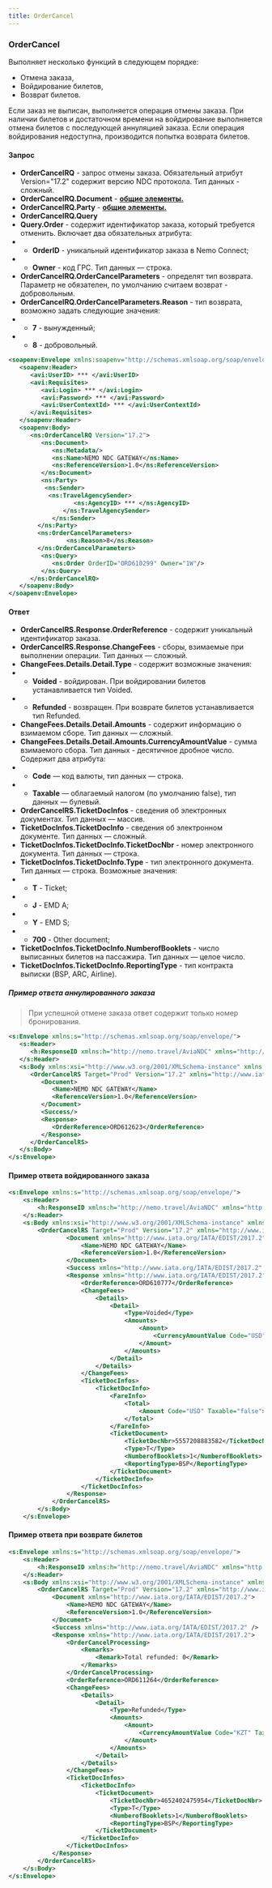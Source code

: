 ```yaml
---
title: OrderCancel
---
```


### OrderCancel
Выполняет несколько функций в следующем порядке:
-	Отмена заказа,
-	Войдирование билетов,
-	Возврат билетов.

Если заказ не выписан, выполняется операция отмены заказа. При наличии билетов и достаточном времени на войдирование выполняется отмена билетов с последующей аннуляцией заказа. Если операция войдирования недоступна, производится попытка возврата билетов.

#### Запрос
-	**OrderCancelRQ** - запрос отмены заказа. Обязательный атрибут Version="17.2" содержит версию NDC протокола. Тип данных - сложный.
-	**OrderCancelRQ.Document** - **[общие элементы.](/ndc/ndc_element)**
-	**OrderCancelRQ.Party** - **[общие элементы.](/ndc/ndc_element)**
-	**OrderCancelRQ.Query** 
-	**Query.Order** - содержит идентификатор заказа, который требуется отменить. Включает два обязательных атрибута:
-	-	**OrderID** - уникальный идентификатор заказа в Nemo Connect;
-	-	**Owner** - код ГРС. Тип данных — строка.
-	**OrderCancelRQ.OrderCancelParameters** - определят тип возврата. Параметр не обязателен, по умолчанию считаем возврат - добровольным.
-	**OrderCancelRQ.OrderCancelParameters.Reason** - тип возврата, возможно задать следующие значения:
-	-	**7** - вынужденный;
-	-	**8** - добровольный. 
```xml
<soapenv:Envelope xmlns:soapenv="http://schemas.xmlsoap.org/soap/envelope/" xmlns:avi="http://nemo.travel/AviaNDC" xmlns:ns="http://www.iata.org/IATA/EDIST/2017.2">
   <soapenv:Header>
      <avi:UserID> *** </avi:UserID>
      <avi:Requisites>
         <avi:Login> *** </avi:Login>
         <avi:Password> *** </avi:Password>
         <avi:UserContextId> *** </avi:UserContextId>
      </avi:Requisites>
   </soapenv:Header>
   <soapenv:Body>
      <ns:OrderCancelRQ Version="17.2">
         <ns:Document>
            <ns:Metadata/>
            <ns:Name>NEMO NDC GATEWAY</ns:Name>
            <ns:ReferenceVersion>1.0</ns:ReferenceVersion>
         </ns:Document>
         <ns:Party>
          <ns:Sender>
           <ns:TravelAgencySender>
                  <ns:AgencyID> *** </ns:AgencyID>
               </ns:TravelAgencySender>            
            </ns:Sender>
        </ns:Party>
        <ns:OrderCancelParameters>
        		<ns:Reason>8</ns:Reason>
        </ns:OrderCancelParameters>
         <ns:Query>
            <ns:Order OrderID="ORD610299" Owner="1W"/>
         </ns:Query>
      </ns:OrderCancelRQ>
   </soapenv:Body>
</soapenv:Envelope>
```
#### Ответ

-	**OrderCancelRS.Response.OrderReference** - содержит уникальный идентификатор заказа.
-	**OrderCancelRS.Response.ChangeFees** - сборы, взимаемые при выполнении операции. Тип данных — сложный.
-	**ChangeFees.Details.Detail.Type** - содержит возможные значения:
-	- **Voided** - войдирован. При войдировании билетов устанавливается тип Voided.
-	- **Refunded** - возвращен. При возврате билетов устанавливается тип Refunded.
-	**ChangeFees.Details.Detail.Amounts** - содержит информацию о взимаемом сборе. Тип данных — сложный.
-	**ChangeFees.Details.Detail.Amounts.CurrencyAmountValue** - сумма взимаемого сбора. Тип данных - десятичное дробное число. Содержит два атрибута: 
-	- **Code** — код валюты, тип данных — строка.
-	- **Taxable** — облагаемый налогом (по умолчанию false), тип данных — булевый.
-	**OrderCancelRS.TicketDocInfos** - сведения об электронных документах. Тип данных — массив.
-	**TicketDocInfos.TicketDocInfo** - сведения об электронном документе. Тип данных — сложный.
-	**TicketDocInfos.TicketDocInfo.TicketDocNbr** - номер электронного документа. Тип данных — строка.
-	**TicketDocInfos.TicketDocInfo.Type** - тип электронного документа. Тип данных — строка. Возможные значения:
-	- **T** - Ticket;
-	- **J** - EMD A;
-	- **Y** - EMD S;
-	- **700** - Other document;
-	**TicketDocInfos.TicketDocInfo.NumberofBooklets** - число выписанных билетов на пассажира. Тип данных — целое число.
-	**TicketDocInfos.TicketDocInfo.ReportingType** - тип контракта выписки (BSP, ARC, Airline).

##### Пример ответа аннулированного заказа

>  При успешной отмене заказа ответ содержит только номер бронирования.

```xml
<s:Envelope xmlns:s="http://schemas.xmlsoap.org/soap/envelope/">
   <s:Header>
      <h:ResponseID xmlns:h="http://nemo.travel/AviaNDC" xmlns="http://nemo.travel/AviaNDC">144227053</h:ResponseID>
   </s:Header>
   <s:Body xmlns:xsi="http://www.w3.org/2001/XMLSchema-instance" xmlns:xsd="http://www.w3.org/2001/XMLSchema">
      <OrderCancelRS Target="Prod" Version="17.2" xmlns="http://www.iata.org/IATA/EDIST/2017.2">
         <Document>
            <Name>NEMO NDC GATEWAY</Name>
            <ReferenceVersion>1.0</ReferenceVersion>
         </Document>
         <Success/>
         <Response>
            <OrderReference>ORD612623</OrderReference>
         </Response>
      </OrderCancelRS>
   </s:Body>
</s:Envelope>
```
#### Пример ответа войдированного заказа

```xml
<s:Envelope xmlns:s="http://schemas.xmlsoap.org/soap/envelope/">
	<s:Header>
		<h:ResponseID xmlns:h="http://nemo.travel/AviaNDC" xmlns="http://nemo.travel/AviaNDC">144227098</h:ResponseID>
	</s:Header>
	<s:Body xmlns:xsi="http://www.w3.org/2001/XMLSchema-instance" xmlns:xsd="http://www.w3.org/2001/XMLSchema">
		<OrderCancelRS Target="Prod" Version="17.2" xmlns="http://www.iata.org/IATA/EDIST/2017.2">
				<Document xmlns="http://www.iata.org/IATA/EDIST/2017.2">
					<Name>NEMO NDC GATEWAY</Name>
					<ReferenceVersion>1.0</ReferenceVersion>
				</Document>
				<Success xmlns="http://www.iata.org/IATA/EDIST/2017.2" />
				<Response xmlns="http://www.iata.org/IATA/EDIST/2017.2">
					<OrderReference>ORD610777</OrderReference>
					<ChangeFees>
						<Details>
							<Detail>
								<Type>Voided</Type>
								<Amounts>
									<Amount>
										<CurrencyAmountValue Code="USD" Taxable="false">0.0</CurrencyAmountValue>
									</Amount>
								</Amounts>
							</Detail>
						</Details>
					</ChangeFees>
					<TicketDocInfos>
						<TicketDocInfo>
							<FareInfo>
								<Total>
									<Amount Code="USD" Taxable="false">336.4</Amount>
								</Total>
							</FareInfo>
							<TicketDocument>
								<TicketDocNbr>5557208883582</TicketDocNbr>
								<Type>T</Type>
								<NumberofBooklets>1</NumberofBooklets>
								<ReportingType>BSP</ReportingType>
							</TicketDocument>
						</TicketDocInfo>
					</TicketDocInfos>
				</Response>
			</OrderCancelRS>
		</s:Body>
	</s:Envelope>
```
#### Пример ответа при возврате билетов

```xml
<s:Envelope xmlns:s="http://schemas.xmlsoap.org/soap/envelope/">
	<s:Header>
		<h:ResponseID xmlns:h="http://nemo.travel/AviaNDC" xmlns="http://nemo.travel/AviaNDC">144212553</h:ResponseID>
	</s:Header>
	<s:Body xmlns:xsi="http://www.w3.org/2001/XMLSchema-instance" xmlns:xsd="http://www.w3.org/2001/XMLSchema">
		<OrderCancelRS Target="Prod" Version="17.2" xmlns="http://www.iata.org/IATA/EDIST/2017.2">
			<Document xmlns="http://www.iata.org/IATA/EDIST/2017.2">
				<Name>NEMO NDC GATEWAY</Name>
				<ReferenceVersion>1.0</ReferenceVersion>
			</Document>
			<Success xmlns="http://www.iata.org/IATA/EDIST/2017.2" />
			<Response xmlns="http://www.iata.org/IATA/EDIST/2017.2">
				<OrderCancelProcessing>
					<Remarks>
						<Remark>Total refunded: 0</Remark>
					</Remarks>
				</OrderCancelProcessing>
				<OrderReference>ORD611264</OrderReference>
				<ChangeFees>
					<Details>
						<Detail>
							<Type>Refunded</Type>
							<Amounts>
								<Amount>
									<CurrencyAmountValue Code="KZT" Taxable="false">245460</CurrencyAmountValue>
								</Amount>
							</Amounts>
						</Detail>
					</Details>
				</ChangeFees>
				<TicketDocInfos>
					<TicketDocInfo>
						<TicketDocument>
							<TicketDocNbr>4652402475954</TicketDocNbr>
							<Type>T</Type>
							<NumberofBooklets>1</NumberofBooklets>
							<ReportingType>BSP</ReportingType>
						</TicketDocument>
					</TicketDocInfo>
				</TicketDocInfos>
			</Response>
		</OrderCancelRS>
	</s:Body>
</s:Envelope>
```
